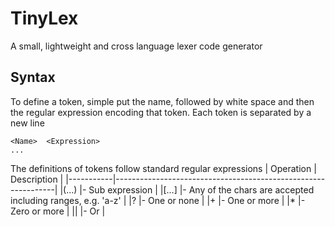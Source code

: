# TinyLex
A small, lightweight and cross language lexer code generator

## Syntax
To define a token, simple put the name, followed by white space and then the regular expression encoding that token. Each token is separated by a new line
	
	<Name>  <Expression>
	...
	
The definitions of tokens follow standard regular expressions
| Operation | Description                                                   |
|-----------|---------------------------------------------------------------|
|(...)      |- Sub expression                                               |
|[...]      |- Any of the chars are accepted including ranges, e.g. 'a-z'   |
|?          |- One or none                                                  |
|+          |- One or more                                                  |
|*          |- Zero or more                                                 |
|\|         |- Or                                                           |

